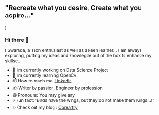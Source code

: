## "Recreate what you desire, Create what you aspire..."
)
### Hi there 👋
<!--
**swar186j/swar186j** is a ✨ _special_ ✨ repository because its `README.md` (this file) appears on your GitHub profile.-->
I Swarada, a Tech enthusiast as well as a keen learner... I am always exploring, putting my ideas and knowlegde out of the box to enhance my skillset. 

- 🔭 I’m currently working on Data Science Project
- 🌱 I’m currently learning OpenCv 
- 📫 How to reach me: [LinkedIn](https://www.linkedin.com/in/swarada-jalukar-1108bb191/)
- ✍ Writer by passion, Engineer by profession
- 😄 Pronouns: You may give any
- ⚡ Fun fact: "Birds have the wings, but they do not make them Kings...!"
- ✨ Check out my blog : [Coreartry](https://coreartry.blogspot.com/)
